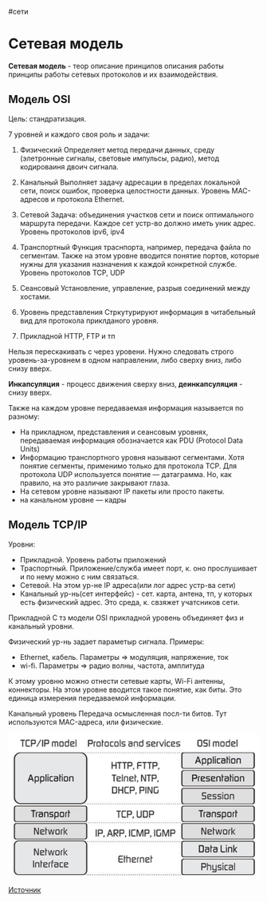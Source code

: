 \#сети

# Сетевая модель

**Сетевая модель** - теор описание принципов описания работы принципы работы сетевых протоколов и их взаимодействия.

## Модель OSI 
Цель: стандратизация.

7 уровней и каждого своя роль и задачи:

1. Физический
Определяет метод передачи данных, среду (элетронные сигналы, световые импульсы, радио), метод кодироваиня двоич сигнала.

2. Канальный
Выполняет задачу адресации в пределах локальной сети, поиск ошибок, проверка целостности данных.
Уровень MAC-адресов и протокола Ethernet.

3. Сетевой
Задача: объединения участков сети и поиск оптимального маршрута передачи. Каждое сет устр-во должно иметь уник адрес.
Уровень протоколов ipv6, ipv4

4. Транспортный
Функция траснпорта, например, передача файла по сегментам. Также на этом уровне вводится понятие портов, которые нужны для указания назначения к каждой конкретной службе.
Уровень протоколов TCP, UDP

5. Сеансовый
Установление, управление, разрыв соединений между хостами.

6. Уровень представления
Стркутурируют информация в читабельный вид для протокола приклданого уровня.

7. Прикладной
HTTP, FTP и тп

Нельзя перескакивать с через уровени. Нужно следовать строго уровень-за-уровнем в одном направлении, либо сверху вниз, либо снизу вверх.

**Инкапсуляция** - процесс движения сверху вниз, **деинкапсуляция** - снизу вверх.

Также на каждом уровне передаваемая информация называется по разному:

- На прикладном, представления и сеансовым уровнях, передаваемая информация обозначается как PDU (Protocol Data Units)
- Информацию транспортного уровня называют сегментами. Хотя понятие сегменты, применимо только для протокола TCP. Для протокола UDP используется понятие — датаграмма. Но, как правило, на это различие закрывают глаза.
- На сетевом уровне называют IP пакеты или просто пакеты.
- на канальном уровне — кадры

## Модель TCP/IP

Уровни:

- Прикладной. Уровень работы приложений
- Траспортный. Приложение/служба имеет порт, к. оно прослушивает и по нему можно с ним связаться.
- Сетевой. На этом ур-не IP адреса(или лог адрес устр-ва сети)
- Канальный ур-нь(сет интерфейс) - сет. карта, антена, тп, у которых есть физический адрес. Это среда, к. свзяжет учатсников сети.

Прикладной
С тз модели OSI прикладной уровень объединяет физ и канальный уровни.

Физический ур-нь задает параметыр сигнала. Примеры:
- Ethernet, кабель. Параметры => модуляция, напряжение, ток
- wi-fi. Параметры => радио волны, частота, амплитуда

К этому уровню можно отнести сетевые карты, Wi-Fi антенны, коннекторы. На этом уровне вводится такое понятие, как биты. Это единица измерения передаваемой информации.

Канальный уровень
Передача осмысленная посл-ти битов. Тут используются MAC-адреса, или физические.

![models](../media/osi-tcp-ip.jpg)

[Источник](https://habr.com/ru/post/307252)
